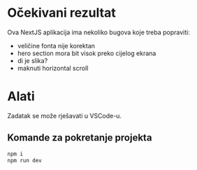 # Očekivani rezultat

Ova NextJS aplikacija ima nekoliko bugova koje treba popraviti:

- veličine fonta nije korektan
- hero section mora bit visok preko cijelog ekrana
- di je slika?
- maknuti horizontal scroll

# Alati

Zadatak se može rješavati u VSCode-u.

## Komande za pokretanje projekta

```bash
npm i
npm run dev
```
